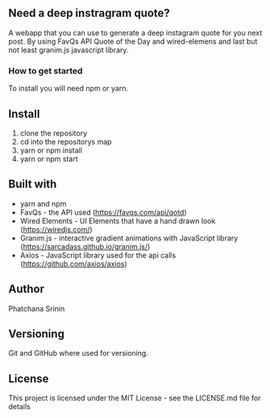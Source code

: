 ## Need a deep instragram quote?
A webapp that you can use to generate a deep instagram quote for you next post.
By using FavQs API Quote of the Day and wired-elemens and last but not least granim.js javascript library.

### How to get started
To install you will need npm or yarn.

## Install 
1. clone the repository
2. cd into the repositorys map
3. yarn or npm install
4. yarn or npm start

## Built with
* yarn and npm
* FavQs - the API used (https://favqs.com/api/qotd)
* Wired Elements - UI Elements that have a hand drawn look (https://wiredjs.com/)
* Granim.js -  interactive gradient animations with JavaScript library (https://sarcadass.github.io/granim.js/)
* Axios - JavaScript library used for the api calls (https://github.com/axios/axios)

## Author 
Phatchana Srinin

## Versioning 
Git and GitHub where used for versioning.

## License
This project is licensed under the MIT License - see the LICENSE.md file for details
